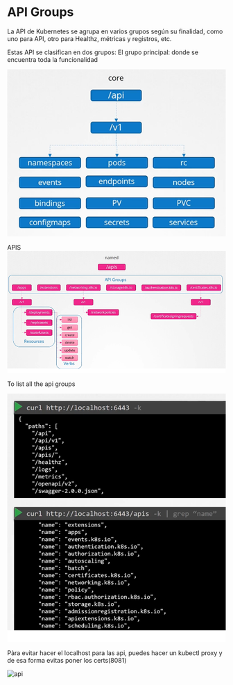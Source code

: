 # API Groups

La API de Kubernetes se agrupa en varios grupos según su finalidad, como uno para API, otro para Healthz, métricas y registros, etc.

Estas API se clasifican en dos grupos:
El grupo principal: donde se encuentra toda la funcionalidad

![api](../assets/api5.PNG)


APIS
![apis](../assets/api6.PNG)


To list all the api groups

![api](../assets/api7.PNG)


Pàra evitar hacer el localhost para las api, puedes hacer un kubectl proxy y de esa forma evitas poner los certs(8081)

![api](../assets/api8.PNG)


